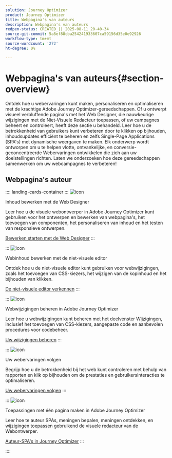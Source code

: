 ```yaml
---
solution: Journey Optimizer
product: Journey Optimizer
title: Webpagina's van auteurs
description: Webpagina's van auteurs
redpen-status: CREATED_||_2025-08-11_20-40-34
source-git-commit: 5a8ef88cba254241933607ca59156d35e0e92926
workflow-type: tm+mt
source-wordcount: '272'
ht-degree: 0%

---
```



# Webpagina&#39;s van auteurs{#section-overview}

Ontdek hoe u webervaringen kunt maken, personaliseren en optimaliseren met de krachtige Adobe Journey Optimizer-gereedschappen. Of u ontwerpt visueel verbluffende pagina&#39;s met het Web Designer, die nauwkeurige wijzigingen met de Niet-Visuele Redacteur toepassen, of uw campagnes beheert en controleert, heeft deze sectie u behandeld. Leer hoe u de betrokkenheid van gebruikers kunt verbeteren door te klikken op bijhouden, inhoudsupdates efficiënt te beheren en zelfs Single-Page Applications (SPA&#39;s) met dynamische weergaven te maken. Elk onderwerp wordt ontworpen om u te helpen vlotte, ontvankelijke, en conversie-geconcentreerde Webervaringen ontwikkelen die zich aan uw doelstellingen richten. Laten we onderzoeken hoe deze gereedschappen samenwerken om uw webcampagnes te verbeteren!

## Webpagina&#39;s auteur

:::: landing-cards-container
:::
![icon](https://cdn.experienceleague.adobe.com/icons/circle-play.svg?lang=nl-NL)

Inhoud bewerken met de Web Designer

Leer hoe u de visuele webontwerper in Adobe Journey Optimizer kunt gebruiken voor het ontwerpen en bewerken van webpagina&#39;s, het toevoegen van componenten, het personaliseren van inhoud en het testen van responsieve ontwerpen.

[Bewerken starten met de Web Designer](../using/web/web-visual-editor.md)
:::

:::
![icon](https://cdn.experienceleague.adobe.com/icons/code-branch.svg?lang=nl-NL)

Webinhoud bewerken met de niet-visuele editor

Ontdek hoe u de niet-visuele editor kunt gebruiken voor webwijzigingen, zoals het toevoegen van CSS-kiezers, het wijzigen van de kopinhoud en het bijhouden van klikken.

[De niet-visuele editor verkennen](../using/web/web-non-visual-editor.md)
:::

:::
![icon](https://cdn.experienceleague.adobe.com/icons/gear.svg?lang=nl-NL)

Webwijzigingen beheren in Adobe Journey Optimizer

Leer hoe u webwijzigingen kunt beheren met het deelvenster Wijzigingen, inclusief het toevoegen van CSS-kiezers, aangepaste code en aanbevolen procedures voor codebeheer.

[Uw wijzigingen beheren](../using/web/manage-web-modifications.md)
:::

:::
![icon](https://cdn.experienceleague.adobe.com/icons/chart-line.svg?lang=nl-NL)

Uw webervaringen volgen

Begrijp hoe u de betrokkenheid bij het web kunt controleren met behulp van rapporten en klik op bijhouden om de prestaties en gebruikersinteracties te optimaliseren.

[Uw webervaringen volgen](../using/web/monitor-web-experiences.md)
:::

:::
![icon](https://cdn.experienceleague.adobe.com/icons/puzzle-piece.svg?lang=nl-NL)

Toepassingen met één pagina maken in Adobe Journey Optimizer

Leer hoe te auteur SPAs, meningen bepalen, meningen ontdekken, en wijzigingen toepassen gebruikend de visuele redacteur van de Webontwerper.

[Auteur-SPA&#39;s in Journey Optimizer](../using/web/web-spa.md)
:::

::::

